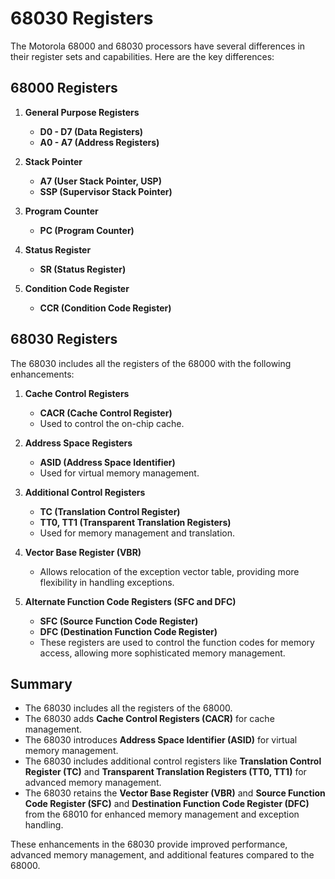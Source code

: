 # 68030 Registers

The Motorola 68000 and 68030 processors have several differences in their register sets and capabilities. Here are the key differences:

## 68000 Registers

1. **General Purpose Registers**
    - **D0 - D7 (Data Registers)**
    - **A0 - A7 (Address Registers)**

2. **Stack Pointer**
    - **A7 (User Stack Pointer, USP)**
    - **SSP (Supervisor Stack Pointer)**

3. **Program Counter**
    - **PC (Program Counter)**

4. **Status Register**
    - **SR (Status Register)**

5. **Condition Code Register**
    - **CCR (Condition Code Register)**

## 68030 Registers

The 68030 includes all the registers of the 68000 with the following enhancements:

1. **Cache Control Registers**
    - **CACR (Cache Control Register)**
    - Used to control the on-chip cache.

2. **Address Space Registers**
    - **ASID (Address Space Identifier)**
    - Used for virtual memory management.

3. **Additional Control Registers**
    - **TC (Translation Control Register)**
    - **TT0, TT1 (Transparent Translation Registers)**
    - Used for memory management and translation.

4. **Vector Base Register (VBR)**
    - Allows relocation of the exception vector table, providing more flexibility in handling exceptions.

5. **Alternate Function Code Registers (SFC and DFC)**
    - **SFC (Source Function Code Register)**
    - **DFC (Destination Function Code Register)**
    - These registers are used to control the function codes for memory access, allowing more sophisticated memory management.

## Summary

- The 68030 includes all the registers of the 68000.
- The 68030 adds **Cache Control Registers (CACR)** for cache management.
- The 68030 introduces **Address Space Identifier (ASID)** for virtual memory management.
- The 68030 includes additional control registers like **Translation Control Register (TC)** and **Transparent Translation Registers (TT0, TT1)** for advanced memory management.
- The 68030 retains the **Vector Base Register (VBR)** and **Source Function Code Register (SFC)** and **Destination Function Code Register (DFC)** from the 68010 for enhanced memory management and exception handling.

These enhancements in the 68030 provide improved performance, advanced memory management, and additional features compared to the 68000.